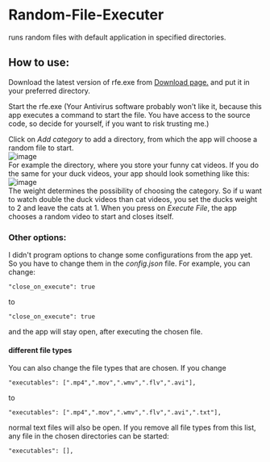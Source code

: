 # Random-File-Executer
runs random files with default application in specified directories.

## How to use:

Download the latest version of rfe.exe from [Download page.](https://github.com/wompi72/Random-File-Executer/releases) and put it in your preferred directory.

Start the rfe.exe (Your Antivirus software probably won't like it, because this app executes a command to start the file. You have access to the source code, so decide for yourself, if you want to risk trusting me.)

Click on *Add category* to add a directory, from which the app will choose a random file to start.  
![image](https://user-images.githubusercontent.com/70111121/90988062-1cd51780-e590-11ea-8fdf-3122109762e6.png)  
For example the directory, where you store your funny cat videos. If you do the same for your duck videos, your app should look something like this:  
![image](https://user-images.githubusercontent.com/70111121/90988200-68d48c00-e591-11ea-9442-4f54e4c4ee73.png)  
The weight determines the possibility of choosing the category. So if u want to watch double the duck videos than cat videos, you set the ducks weight to 2 and leave the cats at 1.
When you press on *Execute File*, the app chooses a random video to start and closes itself.

### Other options:
I didn't program options to change some configurations from the app yet. So you have to change them in the *config.json* file. For example, you can change:

```
"close_on_execute": true
```
to
```
"close_on_execute": true
```
and the app will stay open, after executing the chosen file.

#### different file types
You can also change the file types that are chosen. If you change
```
"executables": [".mp4",".mov",".wmv",".flv",".avi"],
```
to
```
"executables": [".mp4",".mov",".wmv",".flv",".avi",".txt"],
```
normal text files will also be open. If you remove all file types from this list, any file in the chosen directories can be started:
```
"executables": [],
```

